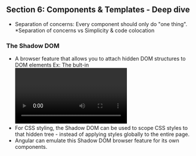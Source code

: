 ## Section 6: Components & Templates - Deep dive
- Separation of concerns: Every component should only do "one thing".
*Separation of concerns vs Simplicity  & code colocation
### The Shadow DOM 
- A browser feature that allows you to attach hidden DOM structures to DOM elements
Ex: The bult-in <video> element hides a more complex DOM tree that's used internally
- For CSS styling, the Shadow DOM can be used to scope CSS styles to that hidden tree - instead of applying styles globally to the entire page.
- Angular can emulate this Shadow DOM browser feature for its own components.
